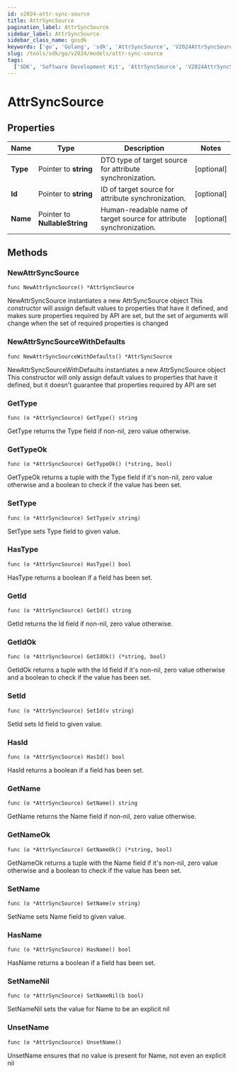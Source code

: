 ```yaml
---
id: v2024-attr-sync-source
title: AttrSyncSource
pagination_label: AttrSyncSource
sidebar_label: AttrSyncSource
sidebar_class_name: gosdk
keywords: ['go', 'Golang', 'sdk', 'AttrSyncSource', 'V2024AttrSyncSource']
slug: /tools/sdk/go/v2024/models/attr-sync-source
tags:
  ['SDK', 'Software Development Kit', 'AttrSyncSource', 'V2024AttrSyncSource']
---
```


# AttrSyncSource

## Properties

| Name | Type | Description | Notes |
| --- | --- | --- | --- |
| **Type** | Pointer to **string** | DTO type of target source for attribute synchronization. | [optional] |
| **Id** | Pointer to **string** | ID of target source for attribute synchronization. | [optional] |
| **Name** | Pointer to **NullableString** | Human-readable name of target source for attribute synchronization. | [optional] |

## Methods

### NewAttrSyncSource

`func NewAttrSyncSource() *AttrSyncSource`

NewAttrSyncSource instantiates a new AttrSyncSource object This constructor will assign default values to properties that have it defined, and makes sure properties required by API are set, but the set of arguments will change when the set of required properties is changed

### NewAttrSyncSourceWithDefaults

`func NewAttrSyncSourceWithDefaults() *AttrSyncSource`

NewAttrSyncSourceWithDefaults instantiates a new AttrSyncSource object This constructor will only assign default values to properties that have it defined, but it doesn't guarantee that properties required by API are set

### GetType

`func (o *AttrSyncSource) GetType() string`

GetType returns the Type field if non-nil, zero value otherwise.

### GetTypeOk

`func (o *AttrSyncSource) GetTypeOk() (*string, bool)`

GetTypeOk returns a tuple with the Type field if it's non-nil, zero value otherwise and a boolean to check if the value has been set.

### SetType

`func (o *AttrSyncSource) SetType(v string)`

SetType sets Type field to given value.

### HasType

`func (o *AttrSyncSource) HasType() bool`

HasType returns a boolean if a field has been set.

### GetId

`func (o *AttrSyncSource) GetId() string`

GetId returns the Id field if non-nil, zero value otherwise.

### GetIdOk

`func (o *AttrSyncSource) GetIdOk() (*string, bool)`

GetIdOk returns a tuple with the Id field if it's non-nil, zero value otherwise and a boolean to check if the value has been set.

### SetId

`func (o *AttrSyncSource) SetId(v string)`

SetId sets Id field to given value.

### HasId

`func (o *AttrSyncSource) HasId() bool`

HasId returns a boolean if a field has been set.

### GetName

`func (o *AttrSyncSource) GetName() string`

GetName returns the Name field if non-nil, zero value otherwise.

### GetNameOk

`func (o *AttrSyncSource) GetNameOk() (*string, bool)`

GetNameOk returns a tuple with the Name field if it's non-nil, zero value otherwise and a boolean to check if the value has been set.

### SetName

`func (o *AttrSyncSource) SetName(v string)`

SetName sets Name field to given value.

### HasName

`func (o *AttrSyncSource) HasName() bool`

HasName returns a boolean if a field has been set.

### SetNameNil

`func (o *AttrSyncSource) SetNameNil(b bool)`

SetNameNil sets the value for Name to be an explicit nil

### UnsetName

`func (o *AttrSyncSource) UnsetName()`

UnsetName ensures that no value is present for Name, not even an explicit nil
